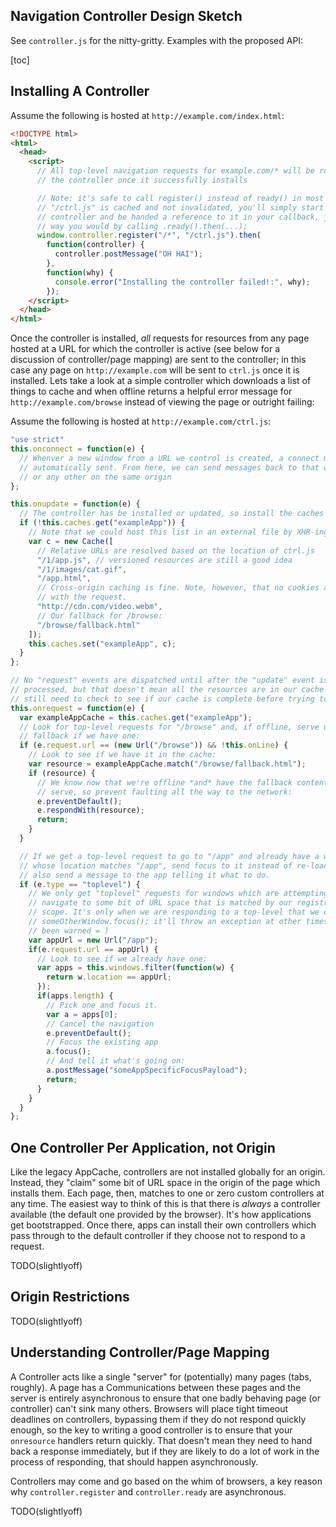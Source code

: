 <h2>Navigation Controller Design Sketch</h2>

See `controller.js` for the nitty-gritty. Examples with the proposed API:

[toc]

## Installing A Controller

Assume the following is hosted at `http://example.com/index.html`:

```html
<!DOCTYPE html>
<html>
  <head>
    <script>
      // All top-level navigation requests for example.com/* will be routed to
      // the controller once it successfully installs

      // Note: it's safe to call register() instead of ready() in most cases. If
      // "/ctrl.js" is cached and not invalidated, you'll simply start up the
      // controller and be handed a reference to it in your callback, just the same
      // way you would by calling .ready().then(...);
      window.controller.register("/*", "/ctrl.js").then(
        function(controller) {
          controller.postMessage("OH HAI");
        },
        function(why) {
          console.error("Installing the controller failed!:", why);
        });
    </script>
  </head>
</html>
```

Once the controller is installed, *all* requests for resources from any page hosted at a URL for which the controller is active (see below for a discussion of controller/page mapping) are sent to the controller; in this case any page on `http://example.com` will be sent to `ctrl.js` once it is installed. Lets take a look at a simple controller which downloads a list of things to cache and when offline returns a helpful error message for `http://example.com/browse` instead of viewing the page or outright failing:

Assume the following is hosted at `http://example.com/ctrl.js`:

```js
"use strict"
this.onconnect = function(e) {
  // Whenver a new window from a URL we control is created, a connect message is
  // automatically sent. From here, we can send messages back to that window
  // or any other on the same origin
};

this.onupdate = function(e) {
  // The controller has be installed or updated, so install the caches we need:
  if (!this.caches.get("exampleApp")) {
    // Note that we could host this list in an external file by XHR-ing it in.
    var c = new Cache([
      // Relative URLs are resolved based on the location of ctrl.js
      "/1/app.js", // versioned resources are still a good idea
      "/1/images/cat.gif",
      "/app.html",
      // Cross-origin caching is fine. Note, however, that no cookies are sent
      // with the request.
      "http://cdn.com/video.webm",
      // Our fallback for /browse:
      "/browse/fallback.html"
    ]);
    this.caches.set("exampleApp", c);
  }
};

// No "request" events are dispatched until after the "update" event is
// processed, but that doesn't mean all the resources are in our cache yet. We
// still need to check to see if our cache is complete before trying to use it.
this.onrequest = function(e) {
  var exampleAppCache = this.caches.get("exampleApp");
  // Look for top-level requests for "/browse" and, if offline, serve up the
  // fallback if we have one:
  if (e.request.url == (new Url("/browse")) && !this.onLine) {
    // Look to see if we have it in the cache:
    var resource = exampleAppCache.match("/browse/fallback.html");
    if (resource) {
      // We know now that we're offline *and* have the fallback content to
      // serve, so prevent faulting all the way to the network:
      e.preventDefault();
      e.respondWith(resource);
      return;
    }
  }

  // If we get a top-level request to go to "/app" and already have a window
  // whose location matches "/app", send focus to it instead of re-loading it,
  // also send a message to the app telling it what to do.
  if (e.type == "toplevel") {
    // We only get "toplevel" requests for windows which are attempting to
    // navigate to some bit of URL space that is matched by our registration
    // scope. It's only when we are responding to a top-level that we can call
    // someOtherWindow.focus(); it'll throw an exception at other times. You have
    // been warned = )
    var appUrl = new Url("/app");
    if(e.request.url == appUrl) {
      // Look to see if we already have one:
      var apps = this.windows.filter(function(w) {
        return w.location == appUrl;
      });
      if(apps.length) {
        // Pick one and focus it.
        var a = apps[0];
        // Cancel the navigation
        e.preventDefault();
        // Focus the existing app
        a.focus();
        // And tell it what's going on:
        a.postMessage("someAppSpecificFocusPayload");
        return;
      }
    }
  }
};

```
## One Controller Per Application, not Origin

Like the legacy AppCache, controllers are not installed globally for an origin. Instead, they "claim" some bit of URL space in the origin of the page which installs them. Each page, then, matches to one or zero custom controllers at any time. The easiest way to think of this is that there is *always* a controller available (the default one provided by the browser). It's how applications get bootstrapped. Once there, apps can install their own controllers which pass through to the default controller if they choose not to respond to a request.

TODO(slightlyoff)

## Origin Restrictions

TODO(slightlyoff)

## Understanding Controller/Page Mapping

A Controller acts like a single "server" for (potentially) many pages (tabs, roughly). A page has a  Communications between these pages and the server is entirely asynchronous to ensure that one badly behaving page (or controller) can't sink many others. Browsers will place tight timeout deadlines on controllers, bypassing them if they do not respond quickly enough, so the key to writing a good controller is to ensure that your `onresource` handlers return quickly. That doesn't mean they need to hand back a response immediately, but if they are likely to do a lot of work in the process of responding, that should happen asynchronously.

Controllers may come and go based on the whim of browsers, a key reason why `controller.register` and `controller.ready` are asynchronous.

TODO(slightlyoff)
